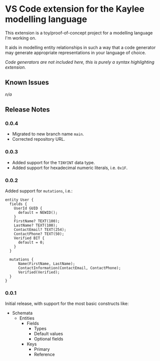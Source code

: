 # VS Code extension for the Kaylee modelling language

This extension is a toy/proof-of-concept project for a
modelling language I'm working on.

It aids in modelling entity relationships in such a way
that a code generator may generate appropriate
representations in your language of choice.

*Code generators are not included here, this is purely a syntax highlighting extension.*

## Known Issues

*n/a*

## Release Notes

### 0.0.4

- Migrated to new branch name `main`.
- Corrected repository URL.

### 0.0.3

- Added support for the `TINYINT` data type.
- Added support for hexadecimal numeric literals, i.e. `0x1F`.

### 0.0.2

Added support for `mutations`, i.e.:

```kaylee
entity User {
  fields {
    UserId GUID {
      default = NEWID();
    }
    FirstName? TEXT(100);
    LastName? TEXT(100);
    ContactEmail? TEXT(254);
    ContactPhone? TEXT(50);
    Verified BIT {
      default = 0;
    }
  }

  mutations {
      Name(FirstName, LastName);
      ContactInformation(ContactEmail, ContactPhone);
      Verified(Verified);
  }
}
```

### 0.0.1

Initial release, with support for the most basic constructs like:
- Schemata
  - Entities
    - Fields
      - Types
      - Default values
      - Optional fields
    - Keys
      - Primary
      - Reference